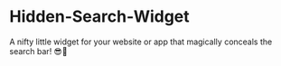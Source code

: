 # Hidden-Search-Widget
A nifty little widget for your website or app that magically conceals the search bar! 😎🔮
